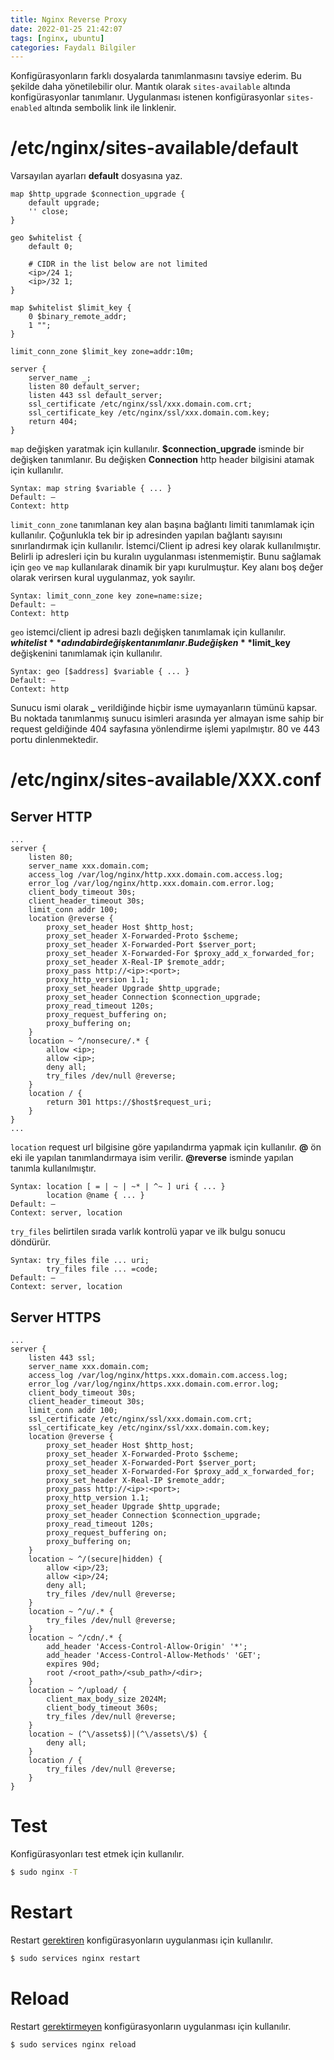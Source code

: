 ```yaml
---
title: Nginx Reverse Proxy
date: 2022-01-25 21:42:07
tags: [nginx, ubuntu]
categories: Faydalı Bilgiler
---
```


Konfigürasyonların farklı dosyalarda tanımlanmasını tavsiye ederim. Bu şekilde daha yönetilebilir olur. Mantık olarak ``sites-available`` altında konfigürasyonlar tanımlanır. Uygulanması istenen konfigürasyonlar ``sites-enabled`` altında sembolik link ile linklenir.

# /etc/nginx/sites-available/default

Varsayılan ayarları **default** dosyasına yaz.

```nginxconf
map $http_upgrade $connection_upgrade {
    default upgrade;
    '' close;
}   

geo $whitelist {
    default 0;

    # CIDR in the list below are not limited
    <ip>/24 1;
    <ip>/32 1;
}

map $whitelist $limit_key {
    0 $binary_remote_addr;
    1 "";
}

limit_conn_zone $limit_key zone=addr:10m;

server {
    server_name _;
    listen 80 default_server;
    listen 443 ssl default_server;
    ssl_certificate /etc/nginx/ssl/xxx.domain.com.crt;
    ssl_certificate_key /etc/nginx/ssl/xxx.domain.com.key;
    return 404;
}
```
<!-- more -->

``map`` değişken yaratmak için kullanılır. **$connection_upgrade** isminde bir değişken tanımlanır. Bu değişken **Connection** http header bilgisini atamak için kullanılır.

    Syntax: map string $variable { ... }
    Default: —
    Context: http

``limit_conn_zone`` tanımlanan key alan başına bağlantı limiti tanımlamak için kullanılır. Çoğunlukla tek bir ip adresinden yapılan bağlantı sayısını sınırlandırmak için kullanılır. İstemci/Client ip adresi key olarak kullanılmıştır. Belirli ip adresleri için bu kuralın uygulanması istenmemiştir. Bunu sağlamak için ``geo`` ve ``map`` kullanılarak dinamik bir yapı kurulmuştur. Key alanı boş değer olarak verirsen kural uygulanmaz, yok sayılır.

    Syntax: limit_conn_zone key zone=name:size;
    Default: —
    Context: http

``geo`` istemci/client ip adresi bazlı değişken tanımlamak için kullanılır. **$whitelist** adında bir değişken tanımlanır. Bu değişken **$limit_key** değişkenini tanımlamak için kullanılır.

    Syntax: geo [$address] $variable { ... }
    Default: —
    Context: http

Sunucu ismi olarak **_** verildiğinde hiçbir isme uymayanların tümünü kapsar. Bu noktada tanımlanmış sunucu isimleri arasında yer almayan isme sahip bir request geldiğinde 404 sayfasına yönlendirme işlemi yapılmıştır. 80 ve 443 portu dinlenmektedir.

# /etc/nginx/sites-available/XXX.conf

## Server HTTP

```nginxconf
...
server {
    listen 80;
    server_name xxx.domain.com;
    access_log /var/log/nginx/http.xxx.domain.com.access.log;
    error_log /var/log/nginx/http.xxx.domain.com.error.log;
    client_body_timeout 30s;
    client_header_timeout 30s;
    limit_conn addr 100;
    location @reverse {
        proxy_set_header Host $http_host;
        proxy_set_header X-Forwarded-Proto $scheme;
        proxy_set_header X-Forwarded-Port $server_port;
        proxy_set_header X-Forwarded-For $proxy_add_x_forwarded_for;
        proxy_set_header X-Real-IP $remote_addr;
        proxy_pass http://<ip>:<port>;
        proxy_http_version 1.1;
        proxy_set_header Upgrade $http_upgrade;
        proxy_set_header Connection $connection_upgrade;
        proxy_read_timeout 120s;
        proxy_request_buffering on;
        proxy_buffering on;
    }
    location ~ ^/nonsecure/.* {
        allow <ip>;
        allow <ip>;
        deny all;
        try_files /dev/null @reverse;
    }
    location / {
        return 301 https://$host$request_uri;
    }
}
...
```

``location`` request url bilgisine göre yapılandırma yapmak için kullanılır. **@** ön eki ile yapılan tanımlandırmaya isim verilir. **@reverse** isminde yapılan tanımla kullanılmıştır.

    Syntax: location [ = | ~ | ~* | ^~ ] uri { ... }
            location @name { ... }
    Default: —
    Context: server, location

``try_files`` belirtilen sırada varlık kontrolü yapar ve ilk bulgu sonucu döndürür.

    Syntax: try_files file ... uri;
            try_files file ... =code;
    Default: —
    Context: server, location

## Server HTTPS

```nginxconf
...
server {
    listen 443 ssl;
    server_name xxx.domain.com;
    access_log /var/log/nginx/https.xxx.domain.com.access.log;
    error_log /var/log/nginx/https.xxx.domain.com.error.log;
    client_body_timeout 30s;
    client_header_timeout 30s;
    limit_conn addr 100;
    ssl_certificate /etc/nginx/ssl/xxx.domain.com.crt;
    ssl_certificate_key /etc/nginx/ssl/xxx.domain.com.key;
    location @reverse {
        proxy_set_header Host $http_host;
        proxy_set_header X-Forwarded-Proto $scheme;
        proxy_set_header X-Forwarded-Port $server_port;
        proxy_set_header X-Forwarded-For $proxy_add_x_forwarded_for;
        proxy_set_header X-Real-IP $remote_addr;
        proxy_pass http://<ip>:<port>;
        proxy_http_version 1.1;
        proxy_set_header Upgrade $http_upgrade;
        proxy_set_header Connection $connection_upgrade;
        proxy_read_timeout 120s;
        proxy_request_buffering on;
        proxy_buffering on;
    }
    location ~ ^/(secure|hidden) {
        allow <ip>/23;
        allow <ip>/24;
        deny all;
        try_files /dev/null @reverse;
    }
    location ~ ^/u/.* {
        try_files /dev/null @reverse;
    }
    location ~ ^/cdn/.* {
        add_header 'Access-Control-Allow-Origin' '*';
        add_header 'Access-Control-Allow-Methods' 'GET';
        expires 90d;
        root /<root_path>/<sub_path>/<dir>;
    }
    location ~ ^/upload/ {
        client_max_body_size 2024M;
        client_body_timeout 360s;
        try_files /dev/null @reverse;
    }
    location ~ (^\/assets$)|(^\/assets\/$) {
        deny all;
    }
    location / {
        try_files /dev/null @reverse;
    }
}
```

# Test

Konfigürasyonları test etmek için kullanılır.

```bash
$ sudo nginx -T
```

# Restart

Restart <u>gerektiren</u> konfigürasyonların uygulanması için kullanılır.

```bash
$ sudo services nginx restart
```

# Reload

Restart <u>gerektirmeyen</u> konfigürasyonların uygulanması için kullanılır.

```bash
$ sudo services nginx reload
```